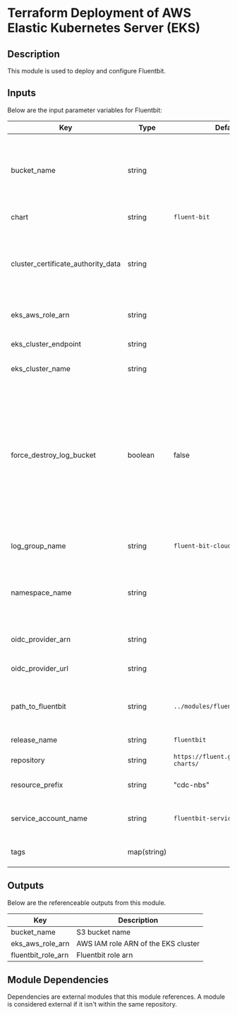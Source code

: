 # Terraform Deployment of AWS Elastic Kubernetes Server (EKS)

## Description

This module is used to deploy and configure Fluentbit. 


## Inputs

Below are the input parameter variables for Fluentbit:

| Key | Type | Default | Description |
| -------------- | -------------- | -------------- | -------------- |
| bucket_name | string |  | Precreated (may be referenced from another module) S3 bucket into which logs are placed. |
| chart | string | `fluent-bit` | Fluentbit chart name |
| cluster_certificate_authority_data | string |  | TBase64 encoded certificate data required to communicate with the cluster |
| eks_aws_role_arn | string |  | IAM role ARN of the EKS cluster |
| eks_cluster_endpoint | string |  | The endpoint of the EKS cluster |
| eks_cluster_name | string |  | Name of the EKS cluster |
| force_destroy_log_bucket | boolean| false | "Boolean that indicates all objects (including any locked objects) should be deleted from the bucket when the bucket is destroyed so that the bucket can be destroyed without error." |
| log_group_name | string | `fluent-bit-cloudwatch` | The name of CloudWatch log group |
| namespace_name | string |  | The namespace for service account for fluentbit (typically observability) |
| oidc_provider_arn | string |  | The ARN of the OIDC provider  |
| oidc_provider_url | string |  | The URL of the OIDC provider |
| path_to_fluentbit | string | `../modules/fluentbit` | Path to the fluentbit module (No trailing slash needed) |
| release_name | string | `fluentbit` | The of the helm release |
| repository | string | `https://fluent.github.io/helm-charts/` | The fluentbit repo name |
| resource_prefix | string | "cdc-nbs" | Prefix for resource names |
| service_account_name | string | `fluentbit-service-account` | The name of the service account for fluentbit |
| tags | map(string) |  | Tags applied to all resources  |


## Outputs

Below are the referenceable outputs from this module.

| Key | Description |
| -------------- | -------------- |
| bucket_name | S3 bucket name  |
| eks_aws_role_arn | AWS IAM role ARN of the EKS cluster  |
| fluentbit_role_arn | Fluentbit role arn  |


## Module Dependencies 

Dependencies are external modules that this module references. A module is considered external if it isn't within the same repository.


